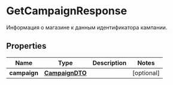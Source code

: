 

# GetCampaignResponse

Информация о магазине к данным идентификатора кампании.

## Properties

Name | Type | Description | Notes
------------ | ------------- | ------------- | -------------
**campaign** | [**CampaignDTO**](CampaignDTO.md) |  |  [optional]



